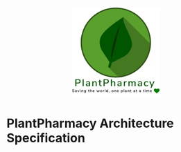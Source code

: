 <p align="center">
    <img src="../PPorg/Images/logo.png" width="40%">
</p>

# PlantPharmacy Architecture Specification


